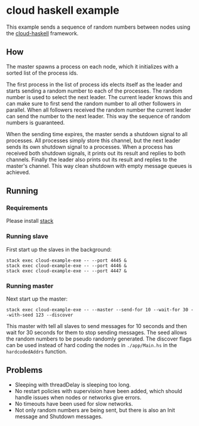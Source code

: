 # cloud haskell example

This example sends a sequence of random numbers between nodes using the [cloud-haskell](http://haskell-distributed.github.io/) framework.

## How

The master spawns a process on each node, which it initializes with a sorted list of the process ids.

The first process in the list of process ids elects itself as the leader and starts sending a random number to each of the processes.
The random number is used to select the next leader.
The current leader knows this and can make sure to first send the random number to all other followers in parallel.
When all followers received the random number the current leader can send the number to the next leader.
This way the sequence of random numbers is guaranteed.

When the sending time expires, the master sends a shutdown signal to all processes.
All processes simply store this channel, but the next leader sends its own shutdown signal to a processes.
When a process has received both shutdown signals, it prints out its result and replies to both channels.
Finally the leader also prints out its result and replies to the master's channel.
This way clean shutdown with empty message queues is achieved.

## Running

### Requirements

Please install [stack](https://docs.haskellstack.org/en/stable/README/#how-to-install)

### Running slave

First start up the slaves in the background:

```
stack exec cloud-example-exe -- --port 4445 &
stack exec cloud-example-exe -- --port 4446 &
stack exec cloud-example-exe -- --port 4447 &
```

### Running master

Next start up the master:

```
stack exec cloud-example-exe -- --master --send-for 10 --wait-for 30 --with-seed 123 --discover
```

This master with tell all slaves to send messages for 10 seconds and then wait for 30 seconds for them to stop sending messages.
The seed allows the random numbers to be pseudo randomly generated.
The discover flags can be used instead of hard coding the nodes in `./app/Main.hs` in the `hardcodedAddrs` function.

## Problems

  - Sleeping with threadDelay is sleeping too long.
  - No restart policies with supervision have been added, which should handle issues when nodes or networks give errors.
  - No timeouts have been used for slow networks.
  - Not only random numbers are being sent, but there is also an Init message and Shutdown messages.
